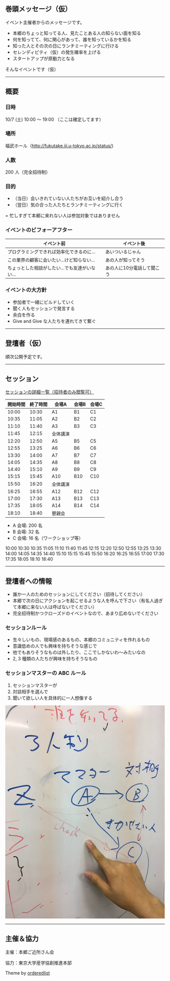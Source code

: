 ## 巻頭メッセージ（仮）

イベント主催者からのメッセージです。

- 本郷のちょっと知ってる人、見たことある人の知らない面を知る
- 何を知ってて、何に関心があって、誰を知っているかを知る
- 知った人とその次の日にランチミーティングに行ける
- セレンディピティ（仮）の発生確率を上げる
- スタートアップが原動力となる

そんなイベントです（仮）

----

## 概要

### 日時

10/7 (土) 10:00 〜 19:00 （ここは確定してます）

### 場所

福武ホール（http://fukutake.iii.u-tokyo.ac.jp/status/)

### 人数

200 人（完全招待制）


### 目的

- （当日）会いきれていない人たちがお互いを紹介し合う
- （翌日）気の合った人たちとランチミーティングに行く

= 忙しすぎて本郷に来れない人は参加対象ではありません


### イベントのビフォーアフター

|  イベント前 | イベント後 |
|  ------ | ------ |
|  プログラミングできれば効率化できるのに… | あいついるじゃん |
|  この業界の顧客に会いたい…けど知らない… | あの人が知ってそう |
|  ちょっとした相談がしたい…でも友達がいない… | あの人に10分電話して聞こう |


### イベントの大方針

- 参加者で一緒にビルドしていく
- 聞く人もセッションで発言する
- 余白を作る 
- Give and Give な人たちを連れてきて繋ぐ

----

## 登壇者（仮）

順次公開予定です。

----

## セッション

[セッションの詳細一覧（招待者のみ閲覧可）](https://scrapbox.io/hongoclub2017fall/)

|  開始時間 | 終了時間 | 会場A | 会場B | 会場C |
|  ------ | ------ | ------ | ------ | ------ |
|  10:00 | 10:30 | A1 | B1 | C1 |
|  10:35 | 11:05 | A2 | B2 | C2 |
|  11:10 | 11:40 | A3 | B3 | C3 |
|  11:45 | 12:15 | 全体講演 |  |  |
|  12:20 | 12:50 | A5 | B5 | C5 |
|  12:55 | 13:25 | A6 | B6 | C6 |
|  13:30 | 14:00 | A7 | B7 | C7 |
|  14:05 | 14:35 | A8 | B8 | C8 |
|  14:40 | 15:10 | A9 | B9 | C9 |
|  15:15 | 15:45 | A10 | B10 | C10 |
|  15:50 | 16:20 | 全体講演 |  |  |
|  16:25 | 16:55 | A12 | B12 | C12 |
|  17:00 | 17:30 | A13 | B13 | C13 |
|  17:35 | 18:05 | A14 | B14 | C14 |
|  18:10 | 18:40 | 懇親会 |  |  |

- A 会場: 200 名
- B 会場: 32 名
- C 会場: 16 名（ワークショップ等）

10:00	10:30
10:35	11:05
11:10	11:40
11:45	12:15
12:20	12:50
12:55	13:25
13:30	14:00
14:05	14:35
14:40	15:10
15:15	15:45
15:50	16:20
16:25	16:55
17:00	17:30
17:35	18:05
18:10	18:40

----

## 登壇者への情報

- 誰か一人のためのセッションにしてください（招待してください）
- 本郷で次の日にアクションを起こせるような人を呼んで下さい（有名人過ぎて本郷に来ない人は呼ばないでください）
- 完全招待制かつクローズドのイベントなので、あまり広めないでください

### セッションルール

- 生々しいもの、現場感のあるもの、本郷のコミュニティを作れるもの
- 意識低めの人でも興味を持ちそうな感じで
- 他でもありそうなものは外したり、ここでしかないわ〜みたいなの
- 2, 3 種類の人たちが興味を持ちそうなもの

### セッションマスターの ABC ルール

1. セッションマスターが
1. 対談相手を選んで
1. 聞いて欲しい人を具体的に一人想像する

![ルール](./images/event_rule.JPG "ルール")

----

## 主催＆協力

主催：本郷ご近所さん会

協力：東京大学産学協創推進本部

Theme by [orderedlist](https://github.com/orderedlist)
